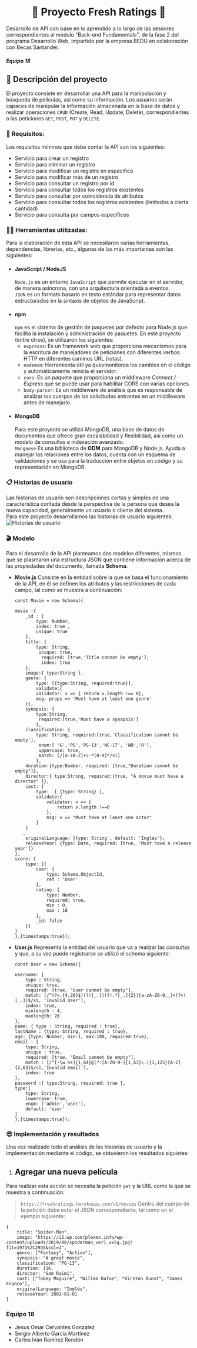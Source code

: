 # <center>🎥 Proyecto Fresh Ratings 🎥</center>
Desarrollo de API con base en lo aprendido a lo largo de las sesiones correspondientes al módulo "Back-end Fundamentals", de la fase 2 del programa Desarrollo Web, impartido por la empresa BEDU en colaboración con Becas Santander.
##### Equipo 18

## 📜 Descripción del proyecto
El proyecto consiste en desarrollar una API para la manipulación y búsqueda de películas, así como su información. Los usuarios serán capaces de manipular la información almacenada en la base de datos y realizar operaciones `CRUD` (Create, Read, Update, Delete), correspondientes a las peticiones `GET`, `POST`, `PUT` y `DELETE`.

### 🎯 Requisitos:
Los requisitos mínimos que debe contar la API son los siguientes:
- Servicio para crear un registro
- Servicio para eliminar un registro
- Servicio para modificar un registro en específico
- Servicio para modificar más de un registro
- Servicio para consultar un registro por id
- Servicio para consultar todos los registros existentes
- Servicio para consultar por coincidencia de atributos
- Servicio para consultar todos los registros existentes (limitados a cierta cantidad)
- Servicio para consulta por campos específicos

### 👨‍💻 Herramientas utilizadas:
Para la elaboración de esta API se necesitaron varias herramientas, dependencias, librerías, etc., algunas de las más importantes son las siguientes:
- #### JavaScript / NodeJS
    `Node.js` es un entorno `JavaScript` que permite ejecutar en el servidor, de manera asíncrona, con una arquitectura orientada a eventos.  
    `JSON` es un formato basado en texto estándar para representar datos estructurados en la sintaxis de objetos de JavaScript.
- #### npm
    `npm` es el sistema de gestión de paquetes por defecto para Node.js que facilita la instalación y administración de paquetes. En este proyecto (entre otros), se utilizaron los siguientes:
    - `expresss`: Es un framework web que proporciona mecanismos para la escritura de manejadores de peticiones con diferentes verbos HTTP en diferentes caminos URL (rutas).
    - `nodemon`: Herramienta útil ya quevmonitorea los cambios en el código y automáticamente reinicia el servidor.
    - `cors`: Es un paquete que proporciona un middleware *Connect / Express* que se puede usar para habilitar CORS con varias opciones.
    - `body-parser`: Es un middleware de análisis que es responsable de analizar los cuerpos de las solicitudes entrantes en un middleware antes de manejarlo.
- #### MongoDB
    Para este proyecto se utilizó MongoDB, una base de datos de documentos que ofrece gran escalabilidad y flexibilidad, así como un modelo de consultas e indexación avanzado.  
    `Mongoose`
    Es una biblioteca de **ODM** para MongoDB y Node.js. Ayuda a manejar las relaciones entre los datos, cuenta con un esquema de validaciones y se usa para la traducción entre objetos en código y su representación en MongoDB.

### 📋 Historias de usuario
Las historias de usuario son descripciones cortas y simples de una característica contada desde la perspectiva de la persona que desea la nueva capacidad, generalmente un usuario o cliente del sistema.  
Para este proyecto desarrollamos las historias de usuario siguientes:  
![Historias de usuario](./img/userStories-Movies.jpeg)  

### 🎬 Modelo
Para el desarrollo de la API planteamos dos modelos diferentes, mismos que se plasmaron una estructura JSON que contiene información acerca de las propiedades del documento, llamada **Schema**.  
- **Movie.js**
    Consiste en la entidad sobre la que se basa el funcionamiento de la API, en él se definen los atributos y las restricciones de cada campo, tal como se muestra a continuación:
    ```
    const Movie = new Schema({

    movie :{
        _id : {
            type: Number,
            index: true ,
            unique: true
        },
        title: {
            type: String,
             unique: true,
              required: [true,'Title cannot be empty'],
              index: true
        },
        image:{ type:String },
        genre: {
            type: [{type:String, required:true}],
            validate:{
            validator: v => { return v.length !== 0},
            msg: props => 'Must have at least one genre'
        }},
        synopsis: {
            type:String,
             required:[true,'Must have a synopsis']
            },
        classification: {
            type: String, required:[true,'Classification cannot be empty'],
             enum:[ 'G','PG','PG-13','NC-17', 'NR','R'],
             uppercase: true,
             match: [/[a-zA-Z]+\-*[0-9]*/si]
            },
        duration:{type:Number, required: [true,"Duration cannot be empty"]},
        director:{ type:String, required:[true, "A movie must have a director" ]},
        cast: {
            type:  [ {type: String} ],
            validate:{
                validator: v => {
                    return v.length !==0
                },
                msg: v => "Must have at least one actor"
            }
        }
       ,
        originalLanguage: {type: String , default: 'Inglés'},
        releaseYear: {type: Date, required: [true, 'Must have a release year']}
    },
    score: {
        type: [{
            user: {
                type: Schema.ObjectId,
                ref : 'User'
            },
            rating: {
                type: Number,
                required: true,
                min : 0,
                max : 10
            },
            _id: false
        }]
    }
    },{timestamps:true});
    ```
- **User.js**
    Representa la entidad del usuario que va a realizar las consultas y que, a su vez puede registrarse se utilizó el schema siguiente:
    ```
    const User = new Schema({

    username: {
        type : String,
        unique: true,
        required: [true, "User cannot be empty"],
        match: [/^(?=.{4,20}$)(?![_.])(?!.*[_.]{2})[a-zA-Z0-9._]+(?<![_.])$/si, 'Invalid User'],
        index: true,
        minlength : 4,
        maxlength: 20
    },
    name: { type : String, required : true},
    lastName : {type: String, required : true},
    age: {type: Number, min:1, max:100, required:true},
    email : {
        type: String,
        unique : true,
        required: [true, "Email cannot be empty"],
        match : [/^[-\w.%+]{1,64}@(?:[A-Z0-9-]{1,63}\.){1,125}[A-Z]{2,63}$/si,'Invalid email'],
        index: true
    },
    password :{ type:String, required: true },
    type:{ 
        type: String,
        lowercase: true,
        enum: ['admin','user'], 
        default: 'user'
    }
    },{timestamps:true});
    ```
### 😎 Implementación y resultados
Una vez realizado todo el análisis de las historias de usuario y la implementación mediante el código, se obtuvieron los resultados siguietes:
1. ## Agregar una nueva película
Para realizar esta acción se necesita la petición `get` y la URL como la que se muestra a continuación:
> `https://freshratings.herokuapp.com/v1/movies`
Dentro del cuerpo de la petición debe estar el JSON correspondiente, tal como en el ejemplo siguiente:
```
{
    title: "Spider-Man",
    image: "https://i2.wp.com/plexmx.info/wp-content/uploads/2019/08/spiderman_ver1_xxlg.jpg?fit=1973%2C2935&ssl=1",
    genre: ["Fantasy", "Action"],
    synopsis: "A great movie",
    classification: "PG-13",
    duration: 116,
    director: "Sam Raimi",
    cast: ["Tobey Maguire", "Willem Dafoe", "Kirsten Dunst", "James Franco"],
    originalLanguage: "Inglés",
    releaseYear: 2002-01-01
}
```








### Equipo 18
- Jesus Omar Cervantes Gonzalez
- Sergio Alberto García Martínez
- Carlos Iván Ramírez Rendón

